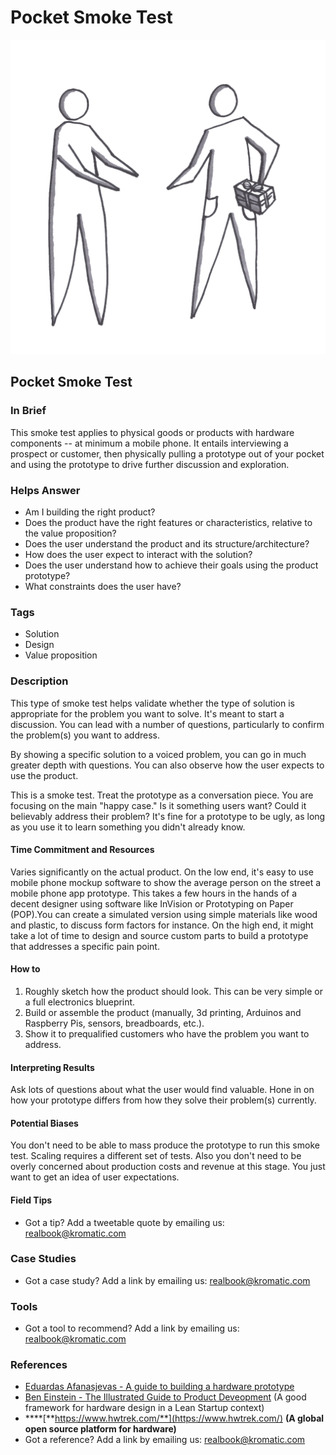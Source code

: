# Pocket Smoke Test

![](../.gitbook/assets/illustration-pocket-smoke-test-real-startup-book.png)

## Pocket Smoke Test

### In Brief

This smoke test applies to physical goods or products with hardware components -- at minimum a mobile phone. It entails interviewing a prospect or customer, then physically pulling a prototype out of your pocket and using the prototype to drive further discussion and exploration.

### Helps Answer

* Am I building the right product?
* Does the product have the right features or characteristics, relative to the value proposition?
* Does the user understand the product and its structure/architecture?
* How does the user expect to interact with the solution?
* Does the user understand how to achieve their goals using the product prototype?
* What constraints does the user have? 

### Tags

* Solution
* Design
* Value proposition

### Description

This type of smoke test helps validate whether the type of solution is appropriate for the problem you want to solve. It's meant to start a discussion. You can lead with a number of questions, particularly to confirm the problem\(s\) you want to address.

By showing a specific solution to a voiced problem, you can go in much greater depth with questions. You can also observe how the user expects to use the product.

This is a smoke test. Treat the prototype as a conversation piece. You are focusing on the main "happy case." Is it something users want? Could it believably address their problem? It's fine for a prototype to be ugly, as long as you use it to learn something you didn't already know.

#### Time Commitment and Resources

Varies significantly on the actual product. On the low end, it's easy to use mobile phone mockup software to show the average person on the street a mobile phone app prototype. This takes a few hours in the hands of a decent designer using software like InVision or Prototyping on Paper \(POP\).You can create a simulated version using simple materials like wood and plastic, to discuss form factors for instance. On the high end, it might take a lot of time to design and source custom parts to build a prototype that addresses a specific pain point.

#### How to

1. Roughly sketch how the product should look. This can be very simple or a full electronics blueprint. 
2. Build or assemble the product \(manually, 3d printing, Arduinos and Raspberry Pis, sensors, breadboards, etc.\).
3. Show it to prequalified customers who have the problem you want to address.

#### Interpreting Results

Ask lots of questions about what the user would find valuable. Hone in on how your prototype differs from how they solve their problem\(s\) currently.

#### Potential Biases

You don't need to be able to mass produce the prototype to run this smoke test. Scaling requires a different set of tests. Also you don't need to be overly concerned about production costs and revenue at this stage. You just want to get an idea of user expectations.

#### Field Tips

* Got a tip? Add a tweetable quote by emailing us: [realbook@kromatic.com](mailto:realbook@kromatic.com)

### Case Studies

* Got a case study? Add a link by emailing us: [realbook@kromatic.com](mailto:realbook@kromatic.com) 

### Tools

* Got a tool to recommend? Add a link by emailing us: [realbook@kromatic.com](mailto:realbook@kromatic.com)

### References

* [Eduardas Afanasjevas - A guide to building a hardware prototype ](https://medium.com/london-tech-startups/a-guide-to-building-a-hardware-prototype-df449e002f06#.v1huqveix)
* [Ben Einstein - The Illustrated Guide to Product Deveopment](https://blog.bolt.io/the-illustrated-guide-to-product-development-part-2-design-ab69efb8084a#.opf01fro8) \(A good framework for hardware design in a Lean Startup context\)
* \*\*\*\*[**https://www.hwtrek.com/**](https://www.hwtrek.com/) **\(A global open source platform for hardware\)**
* Got a reference? Add a link by emailing us: [realbook@kromatic.com](https://github.com/trikro/the-real-startup-book/tree/6a17bc36666863334ffdefad4f2a9abf3e12ce13/part4-evaluative_market_experiment/realbook@kromatic.com)




